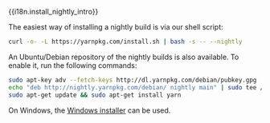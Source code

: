 {{i18n.install_nightly_intro}}

The easiest way of installing a nightly build is via our shell script:

```sh
curl -o- -L https://yarnpkg.com/install.sh | bash -s -- --nightly
```

An Ubuntu/Debian repository of the nightly builds is also available. To enable it, run the following commands:

```sh
sudo apt-key adv --fetch-keys http://dl.yarnpkg.com/debian/pubkey.gpg
echo "deb http://nightly.yarnpkg.com/debian/ nightly main" | sudo tee /etc/apt/sources.list.d/yarn-nightly.list
sudo apt-get update && sudo apt-get install yarn
```

On Windows, the [Windows installer](https://nightly.yarnpkg.com/latest.msi) can be used.
